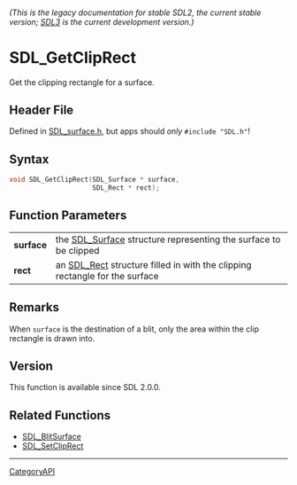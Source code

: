 ###### (This is the legacy documentation for stable SDL2, the current stable version; [SDL3](https://wiki.libsdl.org/SDL3/) is the current development version.)
# SDL_GetClipRect

Get the clipping rectangle for a surface.

## Header File

Defined in [SDL_surface.h](https://github.com/libsdl-org/SDL/blob/SDL2/include/SDL_surface.h), but apps should _only_ `#include "SDL.h"`!

## Syntax

```c
void SDL_GetClipRect(SDL_Surface * surface,
                     SDL_Rect * rect);

```

## Function Parameters

|                 |                                                                                         |
| --------------- | --------------------------------------------------------------------------------------- |
| **surface**     | the [SDL_Surface](SDL_Surface) structure representing the surface to be clipped         |
| **rect**        | an [SDL_Rect](SDL_Rect) structure filled in with the clipping rectangle for the surface |

## Remarks

When `surface` is the destination of a blit, only the area within the clip
rectangle is drawn into.

## Version

This function is available since SDL 2.0.0.

## Related Functions

* [SDL_BlitSurface](SDL_BlitSurface)
* [SDL_SetClipRect](SDL_SetClipRect)

----
[CategoryAPI](CategoryAPI)


